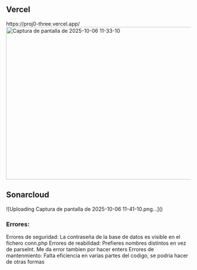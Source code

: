 <h2>Vercel</h2>
https://proj0-three.vercel.app/
<img width="1262" height="417" alt="Captura de pantalla de 2025-10-06 11-33-10" src="https://github.com/user-attachments/assets/cb5a2a23-1b97-4ee8-a7a8-21b3adef0056" />

<h2>Sonarcloud</h2>
![Uploading Captura de pantalla de 2025-10-06 11-41-10.png…]()

<h3>Errores:</h3>
Errores de seguridad:
La contraseña de la base de datos es visible en el fichero conn.php
Errores de reabilidad:
Prefieres nombres distintos en vez de parseInt. 
Me da error tambien por hacer enters
Errores de mantenmiento:
Falta eficiencia en varias partes del codigo, se podria hacer de otras formas
